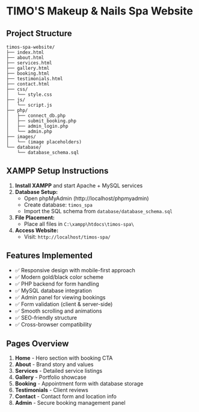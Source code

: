 # TIMO'S Makeup & Nails Spa Website

## Project Structure
```
timos-spa-website/
├── index.html
├── about.html
├── services.html
├── gallery.html
├── booking.html
├── testimonials.html
├── contact.html
├── css/
│   └── style.css
├── js/
│   └── script.js
├── php/
│   ├── connect_db.php
│   ├── submit_booking.php
│   ├── admin_login.php
│   └── admin.php
├── images/
│   └── (image placeholders)
└── database/
    └── database_schema.sql
```

## XAMPP Setup Instructions

1. **Install XAMPP** and start Apache + MySQL services
2. **Database Setup:**
   - Open phpMyAdmin (http://localhost/phpmyadmin)
   - Create database: `timos_spa`
   - Import the SQL schema from `database/database_schema.sql`
3. **File Placement:**
   - Place all files in `C:\xampp\htdocs\timos-spa\`
4. **Access Website:**
   - Visit: `http://localhost/timos-spa/`

## Features Implemented
- ✅ Responsive design with mobile-first approach
- ✅ Modern gold/black color scheme
- ✅ PHP backend for form handling
- ✅ MySQL database integration
- ✅ Admin panel for viewing bookings
- ✅ Form validation (client & server-side)
- ✅ Smooth scrolling and animations
- ✅ SEO-friendly structure
- ✅ Cross-browser compatibility

## Pages Overview
1. **Home** - Hero section with booking CTA
2. **About** - Brand story and values
3. **Services** - Detailed service listings
4. **Gallery** - Portfolio showcase
5. **Booking** - Appointment form with database storage
6. **Testimonials** - Client reviews
7. **Contact** - Contact form and location info
8. **Admin** - Secure booking management panel
